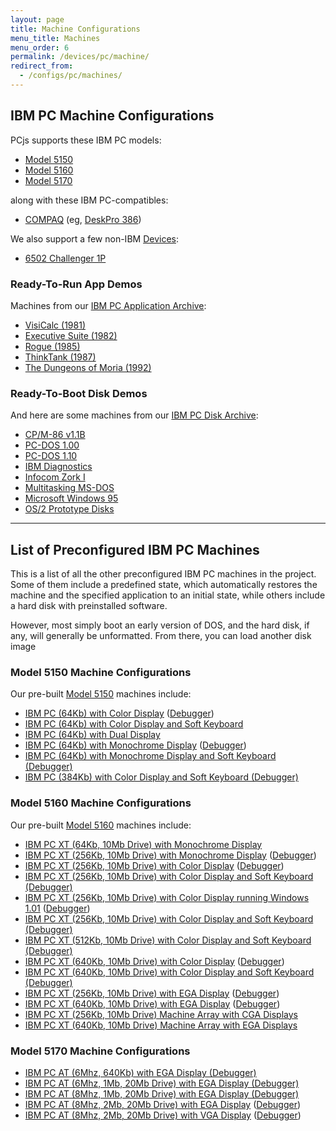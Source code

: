 ```yaml
---
layout: page
title: Machine Configurations
menu_title: Machines
menu_order: 6
permalink: /devices/pc/machine/
redirect_from:
  - /configs/pc/machines/
---
```


IBM PC Machine Configurations
---

PCjs supports these IBM PC models:

* [Model 5150](/devices/pc/machine/#model-5150-machine-configurations)
* [Model 5160](/devices/pc/machine/#model-5160-machine-configurations)
* [Model 5170](/devices/pc/machine/#model-5170-machine-configurations)

along with these IBM PC-compatibles:

* [COMPAQ](/devices/pc/machine/compaq/) (eg, [DeskPro 386](/devices/pc/machine/compaq/deskpro386/))

We also support a few non-IBM [Devices](/devices/):

* [6502 Challenger 1P](/devices/c1p/machine/)

### Ready-To-Run App Demos

Machines from our [IBM PC Application Archive](/apps/pc/):

* [VisiCalc (1981)](/apps/pc/1981/visicalc/)
* [Executive Suite (1982)](/apps/pc/1982/esuite/)
* [Rogue (1985)](/apps/pc/1985/rogue/)
* [ThinkTank (1987)](/apps/pc/1987/thinktank/)
* [The Dungeons of Moria (1992)](/apps/pc/1992/moria/)

### Ready-To-Boot Disk Demos

And here are some machines from our [IBM PC Disk Archive](/disks/pc/):

* [CP/M-86 v1.1B](/disks/pc/cpm/1.1b/)
* [PC-DOS 1.00](/disks/pc/dos/ibm/1.00/)
* [PC-DOS 1.10](/disks/pc/dos/ibm/1.10/)
* [IBM Diagnostics](/disks/pc/diags/ibm/2.20/)
* [Infocom Zork I](/disks/pc/games/infocom/zork1/)
* [Multitasking MS-DOS](/disks/pc/dos/microsoft/4.0M/)
* [Microsoft Windows 95](/disks/pc/windows/win95/4.00.950/)
* [OS/2 Prototype Disks](/disks/pc/os2/misc/)

---

List of Preconfigured IBM PC Machines
---

This is a list of all the other preconfigured IBM PC machines in the project.  Some of them include
a predefined state, which automatically restores the machine and the specified application to an initial
state, while others include a hard disk with preinstalled software.

However, most simply boot an early version of DOS, and the hard disk, if any, will generally be unformatted.
From there, you can load another disk image  

### Model 5150 Machine Configurations

Our pre-built [Model 5150](/devices/pc/machine/5150/) machines include:

* [IBM PC (64Kb) with Color Display](/devices/pc/machine/5150/cga/64kb/donkey/) ([Debugger](/devices/pc/machine/5150/cga/64kb/donkey/debugger/))
* [IBM PC (64Kb) with Color Display and Soft Keyboard](/devices/pc/machine/5150/cga/64kb/softkbd/)
* [IBM PC (64Kb) with Dual Display](/devices/pc/machine/5150/dual/64kb/)
* [IBM PC (64Kb) with Monochrome Display](/devices/pc/machine/5150/mda/64kb/) ([Debugger](/devices/pc/machine/5150/mda/64kb/debugger/))
* [IBM PC (64Kb) with Monochrome Display and Soft Keyboard (Debugger)](/devices/pc/machine/5150/mda/64kb/softkbd/)
* [IBM PC (384Kb) with Color Display and Soft Keyboard (Debugger)](/devices/pc/machine/5150/cga/384kb/softkbd/)

### Model 5160 Machine Configurations

Our pre-built [Model 5160](/devices/pc/machine/5160/) machines include:

* [IBM PC XT (64Kb, 10Mb Drive) with Monochrome Display](/devices/pc/machine/5160/mda/64kb/softkbd/)
* [IBM PC XT (256Kb, 10Mb Drive) with Monochrome Display](/devices/pc/machine/5160/mda/256kb/) ([Debugger](/devices/pc/machine/5160/mda/256kb/debugger/))
* [IBM PC XT (256Kb, 10Mb Drive) with Color Display](/devices/pc/machine/5160/cga/256kb/demo/) ([Debugger](/devices/pc/machine/5160/cga/256kb/demo/debugger/))
* [IBM PC XT (256Kb, 10Mb Drive) with Color Display and Soft Keyboard (Debugger)](/devices/pc/machine/5160/cga/256kb/softkbd/)
* [IBM PC XT (256Kb, 10Mb Drive) with Color Display running Windows 1.01](/devices/pc/machine/5160/cga/256kb/win101/) ([Debugger](/devices/pc/machine/5160/cga/256kb/win101/debugger/))
* [IBM PC XT (256Kb, 10Mb Drive) with Color Display and Soft Keyboard (Debugger)](/devices/pc/machine/5160/cga/256kb/win101/softkbd/)
* [IBM PC XT (512Kb, 10Mb Drive) with Color Display and Soft Keyboard (Debugger)](/devices/pc/machine/5160/cga/512kb/win101/softkbd/)
* [IBM PC XT (640Kb, 10Mb Drive) with Color Display](/devices/pc/machine/5160/cga/640kb/) ([Debugger](/devices/pc/machine/5160/cga/640kb/debugger/))
* [IBM PC XT (640Kb, 10Mb Drive) with Color Display and Soft Keyboard (Debugger)](/devices/pc/machine/5160/cga/640kb/softkbd/)
* [IBM PC XT (256Kb, 10Mb Drive) with EGA Display](/devices/pc/machine/5160/ega/256kb/) ([Debugger](/devices/pc/machine/5160/ega/256kb/debugger/))
* [IBM PC XT (640Kb, 10Mb Drive) with EGA Display](/devices/pc/machine/5160/ega/640kb/) ([Debugger](/devices/pc/machine/5160/ega/640kb/debugger/))
* [IBM PC XT (256Kb, 10Mb Drive) Machine Array with CGA Displays](/devices/pc/machine/5160/cga/256kb/array/)
* [IBM PC XT (640Kb, 10Mb Drive) Machine Array with EGA Displays](/devices/pc/machine/5160/ega/640kb/array/)

### Model 5170 Machine Configurations

* [IBM PC AT (6Mhz, 640Kb) with EGA Display (Debugger)](/devices/pc/machine/5170/ega/640kb/rev1/debugger/)
* [IBM PC AT (6Mhz, 1Mb, 20Mb Drive) with EGA Display (Debugger)](/devices/pc/machine/5170/ega/1152kb/rev1/debugger/)
* [IBM PC AT (8Mhz, 1Mb, 20Mb Drive) with EGA Display (Debugger)](/devices/pc/machine/5170/ega/1152kb/rev3/debugger/)
* [IBM PC AT (8Mhz, 2Mb, 20Mb Drive) with EGA Display](/devices/pc/machine/5170/ega/2048kb/rev3/) ([Debugger](/devices/pc/machine/5170/ega/2048kb/rev3/debugger/))
* [IBM PC AT (8Mhz, 2Mb, 20Mb Drive) with VGA Display](/devices/pc/machine/5170/vga/2048kb/) ([Debugger](/devices/pc/machine/5170/vga/2048kb/debugger/))

